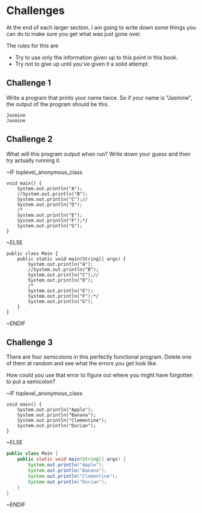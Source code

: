 # Challenges

At the end of each larger section, I am going to write down some things you can do
to make sure you get what was just gone over.

The rules for this are

- Try to use only the information given up to this point in this book.
- Try not to give up until you've given it a solid attempt

## Challenge 1

Write a program that prints your name twice. So if your name is "Jasmine", the output of the program should be this.

```text,no_run
Jasmine
Jasmine
```

## Challenge 2

What will this program output when run? Write down your guess and then try actually running it.

~IF toplevel_anonymous_class

```text
void main() {
    System.out.println("A");
    //System.out.println("B");
    System.out.println("C");//
    System.out.println("D");
    /*
    System.out.println("E");
    System.out.println("F");*/
    System.out.println("G");
}
```

~ELSE

```text
public class Main {
    public static void main(String[] args) {
        System.out.println("A");
        //System.out.println("B");
        System.out.println("C");//
        System.out.println("D");
        /*
        System.out.println("E");
        System.out.println("F");*/
        System.out.println("G");
    }
}
```

~ENDIF

## Challenge 3

There are four semicolons in this perfectly functional program. Delete one of them at random and see what the errors you get look like.

How could you use that error to figure out where you might have forgotten to put a semicolon?

~IF toplevel_anonymous_class

```java,editable
void main() {
    System.out.println("Apple");
    System.out.println("Banana");
    System.out.println("Clementine");
    System.out.println("Durian");
}
```

~ELSE

```java
public class Main {
    public static void main(String[] args) {
        System.out.println("Apple");
        System.out.println("Banana");
        System.out.println("Clementine");
        System.out.println("Durian");
    }
}
```

~ENDIF
